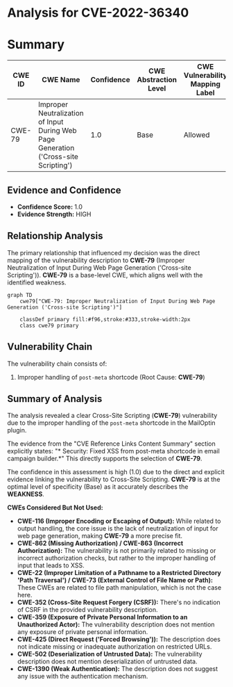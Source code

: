 # Analysis for CVE-2022-36340

# Summary
| CWE ID | CWE Name | Confidence | CWE Abstraction Level | CWE Vulnerability Mapping Label | CWE-Vulnerability Mapping Notes |
|---|---|---|---|---|---|
| CWE-79 | Improper Neutralization of Input During Web Page Generation ('Cross-site Scripting') | 1.0 | Base | Allowed | Primary CWE |

## Evidence and Confidence

*   **Confidence Score:** 1.0
*   **Evidence Strength:** HIGH

## Relationship Analysis
The primary relationship that influenced my decision was the direct mapping of the vulnerability description to **CWE-79** (Improper Neutralization of Input During Web Page Generation ('Cross-site Scripting')). **CWE-79** is a base-level CWE, which aligns well with the identified weakness.

```mermaid
graph TD
    cwe79["CWE-79: Improper Neutralization of Input During Web Page Generation ('Cross-site Scripting')"]
    
    classDef primary fill:#f96,stroke:#333,stroke-width:2px
    class cwe79 primary
```

## Vulnerability Chain
The vulnerability chain consists of:
1.  Improper handling of `post-meta` shortcode (Root Cause: **CWE-79**)

## Summary of Analysis
The analysis revealed a clear Cross-Site Scripting (**CWE-79**) vulnerability due to the improper handling of the `post-meta` shortcode in the MailOptin plugin.

The evidence from the "CVE Reference Links Content Summary" section explicitly states: "* Security: Fixed XSS from post-meta shortcode in email campaign builder.*" This directly supports the selection of **CWE-79**.

The confidence in this assessment is high (1.0) due to the direct and explicit evidence linking the vulnerability to Cross-Site Scripting. **CWE-79** is at the optimal level of specificity (Base) as it accurately describes the **WEAKNESS**.

**CWEs Considered But Not Used:**

*   **CWE-116 (Improper Encoding or Escaping of Output):** While related to output handling, the core issue is the lack of neutralization of input for web page generation, making **CWE-79** a more precise fit.
*   **CWE-862 (Missing Authorization) / CWE-863 (Incorrect Authorization):** The vulnerability is not primarily related to missing or incorrect authorization checks, but rather to the improper handling of input that leads to XSS.
*   **CWE-22 (Improper Limitation of a Pathname to a Restricted Directory 'Path Traversal') / CWE-73 (External Control of File Name or Path):** These CWEs are related to file path manipulation, which is not the case here.
*   **CWE-352 (Cross-Site Request Forgery (CSRF)):** There's no indication of CSRF in the provided vulnerability description.
*   **CWE-359 (Exposure of Private Personal Information to an Unauthorized Actor):** The vulnerability description does not mention any exposure of private personal information.
*   **CWE-425 (Direct Request ('Forced Browsing')):** The description does not indicate missing or inadequate authorization on restricted URLs.
*   **CWE-502 (Deserialization of Untrusted Data):** The vulnerability description does not mention deserialization of untrusted data.
*   **CWE-1390 (Weak Authentication):** The description does not suggest any issue with the authentication mechanism.